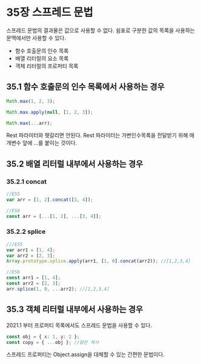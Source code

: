 # 35장 스프레드 문법

스프레드 문법의 결과물은 값으로 사용할 수 없다.
쉼표로 구분한 값의 목록을 사용하는 문맥에서만 사용할 수 있다.

- 함수 호출문의 인수 목록
- 배열 리터럴의 요소 목록
- 객체 리터럴의 프로퍼티 목록

## 35.1 함수 호출문의 인수 목록에서 사용하는 경우

```javascript
Math.max(1, 2, 3);

Math.max.apply(null, [1, 2, 3]);

Math.max(...arr);
```

Rest 파라미터와 헷갈리면 안된다.
Rest 파라미터는 가변인수목록을 전달받기 위해 매개변수 앞에 ...를 붙이는 것이다.

## 35.2 배열 리터럴 내부에서 사용하는 경우

### 35.2.1 concat

```javascript
//ES5
var arr = [1, 2].concat([3, 4]);

//ES6
const arr = [...[1, 2], ...[3, 4]];
```

### 35.2.2 splice

```javascript
///ES5
var arr1 = [1, 4];
var arr2 = [2, 3];
Array.prototype.splice.apply(arr1, [1, 0].concat(arr2)); //[1,2,3,4]

//ES6
const arr1 = [1, 4];
const arr2 = [2, 3];
arr.splice(1, 0, ...arr2); //[1,2,3,4]
```

## 35.3 객체 리터럴 내부에서 사용하는 경우

2021.1 부터 프로퍼티 목록에서도 스프레드 문법을 사용할 수 있다.

```javascript
const obj = { x: 1, y: 2 };
const copy = { ...obj }; //얕은 복사
```

스프레드 프로퍼티는 Object.assign을 대체할 수 있는 간편한 문법이다.
